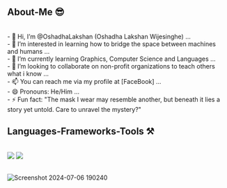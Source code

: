 <h2>About-Me 😎</h2>
<br/>
- 👋 Hi, I’m @OshadhaLakshan (Oshadha Lakshan Wijesinghe) ...<br/>
- 👀 I’m interested in learning how to bridge the space between machines and humans ...<br/>
- 🌱 I’m currently learning Graphics, Computer Science and Languages ...<br/>
- 💞️ I’m looking to collaborate on non-profit organizations to teach others what i know ...<br/>
- 📫 You can reach me via my profile at <ahref = https://facebook.com/oshadha.lakshan.7>[FaceBook]</a> ...<br/>
- 😄 Pronouns: He/Him ...<br/>
- ⚡ Fun fact: "The mask I wear may resemble another, but beneath it lies a story yet untold. Care to unravel the mystery?"
<br/>
<h2>Languages-Frameworks-Tools ⚒️</h2>
<br/>
<div>
    <img src="https://skillicons.dev/icons?i=react,bootstrap,html,css,vscode,github,figma,git,django,flask,mongodb,kali,linux,windows,apple" />
    <img src="https://skillicons.dev/icons?i=nodejs,python,javascript,java,visualstudio,mysql,sqlite,c,cs,cpp,ps,ai,pr,ae,blender" /><br>
</div>
<br/>

<!---
OshadhaLakshan/OshadhaLakshan is a ✨ special ✨ repository because its `README.md` (this file) appears on your GitHub profile.
You can click the Preview link to take a look at your changes.
--->
![Screenshot 2024-07-06 190240](https://github.com/user-attachments/assets/3fe023c2-5f8b-46cc-844f-114b55411ee1)
